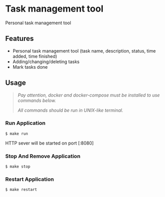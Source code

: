 # Task management tool

Personal task management tool

## Features

-   Personal task management tool (task name, description, status, time added, time finished)
-   Adding/changing/deleting tasks
-   Mark tasks done

## Usage

> _Pay attention, docker and docker-compose must be installed to use commands below._
>
> _All commands should be run in UNIX-like terminal._

### Run Application

```shell
$ make run
```

HTTP sever will be started on port [:8080]

### Stop And Remove Application

```shell
$ make stop
```

### Restart Application

```shell
$ make restart
```
